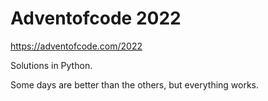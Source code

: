 # Adventofcode 2022

https://adventofcode.com/2022

Solutions in Python.

Some days are better than the others, but everything works.
